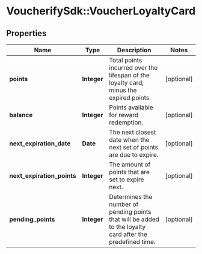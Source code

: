 # VoucherifySdk::VoucherLoyaltyCard

## Properties

| Name | Type | Description | Notes |
| ---- | ---- | ----------- | ----- |
| **points** | **Integer** | Total points incurred over the lifespan of the loyalty card, minus the expired points. | [optional] |
| **balance** | **Integer** | Points available for reward redemption. | [optional] |
| **next_expiration_date** | **Date** | The next closest date when the next set of points are due to expire. | [optional] |
| **next_expiration_points** | **Integer** | The amount of points that are set to expire next. | [optional] |
| **pending_points** | **Integer** | Determines the number of pending points that will be added to the loyalty card after the predefined time. | [optional] |

